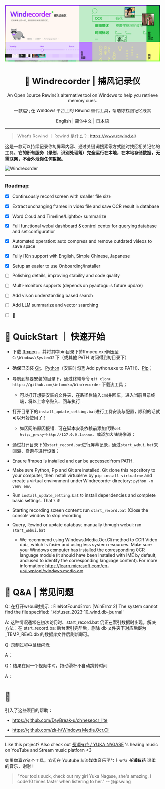 ![Windrecorder](https://github.com/Antonoko/Windrecorder/blob/main/__assets__/product-header-cn.jpg)
<h1 align="center"> 🦝 Windrecorder | 捕风记录仪</h1>
<p align="center"> An Open Source Rewind’s alternative tool on Windows to help you retrieve memory cues.</p>
<p align="center">一款运行在 Windows 平台上的 Rewind 替代工具，帮助你找回记忆线索</p>

<p align="center"> English  | 简体中文 | 日本語 </p>

---
> What's Rewind ｜ Rewind 是什么？: https://www.rewind.ai/

这是一款可以持续记录你的屏幕内容、通过关键词搜索等方式随时找回相关记忆的工具。**它的所有服务（录制、识别处理等）完全运行在本地，在本地存储数据，无需联网，不会外泄你任何数据。**

![Windrecorder](https://github.com/Antonoko/Windrecorder/blob/main/__assets__/preview.png)

----

### Roadmap:
- [x] Continuously record screen with smaller file size
- [x] Extract unchanging frames in video file and save OCR result in database
- [x] Word Cloud and Timeline/Lightbox summarize
- [x] Full functional webui dashboard & control center for querying database and set configuration
- [x] Automated operation: auto compress and remove outdated videos to save space
- [x] Fully i18n support with English, Simple Chinese, Japanese
- [x] Setup an easier to use Onboarding/installer
- [ ] Polishing details, improving stability and code quality
- [ ] Multi-monitors supports (depends on pyautogui's future update)
- [ ] Add vision understanding based search
- [ ] Add LLM summarize and vector searching
- [ ] 🤔


# 🦝 QuickStart ｜ 快速开始

- 下载 [ffmpeg](https://www.gyan.dev/ffmpeg/builds/ffmpeg-release-essentials.zip) ，并将其中bin目录下的ffmpeg.exe解压至 `C:\Windows\System32` 下（或其他 PATH 访问得到的目录下）

- 确保已安装 [Git](https://git-scm.com/downloads)、[Python](https://www.python.org/ftp/python/3.11.6/python-3.11.6-amd64.exe)（安装时勾选 Add python.exe to PATH）、[Pip](https://pip.pypa.io/en/stable/installation/)；

- 导航到想要安装的目录下，通过终端命令 `git clone https://github.com/Antonoko/Windrecorder` 下载该工具；

    - 可以打开想要安装的文件夹，在路径栏输入`cmd`并回车，进入当前目录终端，将以上命令贴入、回车执行；

- 打开目录下的`install_update_setting.bat`进行工具安装与配置，顺利的话就可以开始使用了！

    - 如因网络原因报错，可在脚本安装依赖前添加代理`set https_proxy=http://127.0.0.1:xxxx`、或添加大陆镜像源；

- 通过打开目录下的`start_record.bat`进行屏幕记录，通过`start_webui.bat`来回溯、查询与进行设置；





- Ensure [ffmpeg](https://www.gyan.dev/ffmpeg/builds/ffmpeg-release-essentials.zip) is installed and can be accessed from PATH.

- Make sure Python, Pip and Git are installed. Git clone this repository to your computer, then install virtualenv by `pip install virtualenv` and create a virtual environment under Windrecorder directory: `python -m venv env`. 

- Run `install_update_setting.bat` to install dependencies and complete basic settings. That's it!

- Starting recording screen content: run `start_record.bat` (Close the console window to stop recording)

- Query, Rewind or update database manually through webui: run  `start_webui.bat`

    - We recommend using Windows.Media.Ocr.Cli method to OCR Video data, which is faster and using less system resources. Make sure your Windows computer has installed the corresponding OCR language module (it should have been installed with IME by default, and used to identify the corresponding language content). For more information: https://learn.microsoft.com/en-us/uwp/api/windows.media.ocr


# 🦝 Q&A | 常见问题
Q: 在打开webui时提示：FileNotFoundError: [WinError 2] The system cannot find the file specified: './db\\user_2023-10_wind.db-journal'

A: 这种情况通常在初次访问时、start_record.bat 仍正在索引数据时出现。解决方法：在 start_record.bat 后台索引完毕后，删除 db 文件夹下对应后缀为 _TEMP_READ.db 的数据库文件后刷新即可。

Q: 录制过程中鼠标闪烁

A：

Q：结果在同一个视频中时，拖动滑杆不自动跳转时间

A：


# 🧡
引入了这些项目的帮助：

- https://github.com/DayBreak-u/chineseocr_lite

- https://github.com/zh-h/Windows.Media.Ocr.Cli

---

Like this project? Also check out [長瀬有花 / YUKA NAGASE](https://www.youtube.com/channel/UCf-PcSHzYAtfcoiBr5C9DZA) 's healing music on YouTube and Stream music platform <3

如果你喜欢这个工具，欢迎在 Youtube 与流媒体音乐平台上支持 **长濑有花** 温柔的音乐，谢谢！

> "Your tools suck, check out my girl Yuka Nagase, she's amazing, I code 10 times faster when listening to her." -- @jpswing
